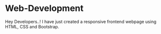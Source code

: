 # Web-Development
Hey Developers..! I have just created a responsive frontend webpage using HTML, CSS and Bootstrap.
